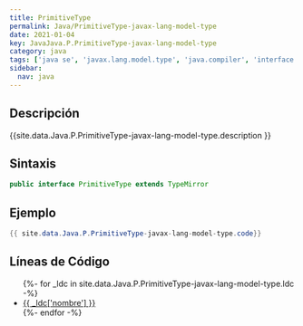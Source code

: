 ```yaml
---
title: PrimitiveType
permalink: Java/PrimitiveType-javax-lang-model-type
date: 2021-01-04
key: JavaJava.P.PrimitiveType-javax-lang-model-type
category: java
tags: ['java se', 'javax.lang.model.type', 'java.compiler', 'interface java', 'Java 1.6']
sidebar: 
  nav: java
---
```


## Descripción
{{site.data.Java.P.PrimitiveType-javax-lang-model-type.description }}

## Sintaxis
~~~java
public interface PrimitiveType extends TypeMirror
~~~

## Ejemplo
~~~java
{{ site.data.Java.P.PrimitiveType-javax-lang-model-type.code}}
~~~

## Líneas de Código
<ul>
{%- for _ldc in site.data.Java.P.PrimitiveType-javax-lang-model-type.ldc -%}
   <li>
       <a href="{{_ldc['url'] }}">{{ _ldc['nombre'] }}</a>
   </li>
{%- endfor -%}
</ul>
